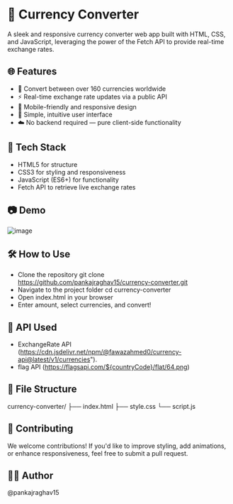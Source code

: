 # 💱 Currency Converter
A sleek and responsive currency converter web app built with HTML, CSS, and JavaScript, leveraging the power of the Fetch API to provide real-time exchange rates.

## 🌐 Features
- 🔄 Convert between over 160 currencies worldwide
- ⚡ Real-time exchange rate updates via a public API
- 📱 Mobile-friendly and responsive design
- 🧠 Simple, intuitive user interface
- ☁️ No backend required — pure client-side functionality
  <br>
  
## 🚀 Tech Stack
- HTML5 for structure
- CSS3 for styling and responsiveness
- JavaScript (ES6+) for functionality
- Fetch API to retrieve live exchange rates
  <br>

## 📷 Demo
![image](https://github.com/user-attachments/assets/e4a17841-076a-4d71-ac0f-880e41bdb2c9)


## 🛠️ How to Use
- Clone the repository
git clone https://github.com/pankajraghav15/currency-converter.git
- Navigate to the project folder
cd currency-converter
- Open index.html in your browser
- Enter amount, select currencies, and convert!
  
## 🔌 API Used
- ExchangeRate API (https://cdn.jsdelivr.net/npm/@fawazahmed0/currency-api@latest/v1/currencies").
- flag API (https://flagsapi.com/${countryCode}/flat/64.png)
  <br>


## 📁 File Structure
currency-converter/
├── index.html
├── style.css
└── script.js
  
## 🤝 Contributing
We welcome contributions! If you'd like to improve styling, add animations, or enhance responsiveness, feel free to submit a pull request.

## 🧑‍💻 Author
@pankajraghav15
